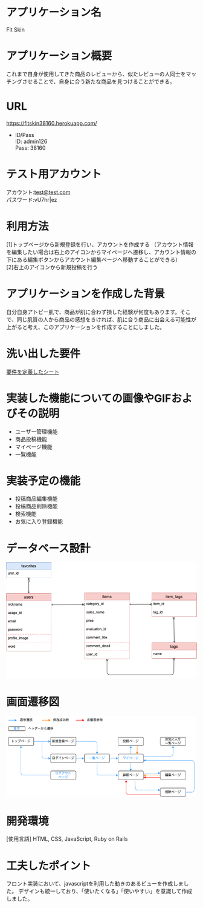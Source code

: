 # アプリケーション名
Fit Skin

# アプリケーション概要
これまで自身が使用してきた商品のレビューから、似たレビューの人同士をマッチングさせることで、自身に合う新たな商品を見つけることができる。

# URL
https://fitskin38160.herokuapp.com/
- ID/Pass<br>
ID: admin126<br>
Pass: 38160

# テスト用アカウント
アカウント:test@test.com<br>
パスワード:vU7hr|ez

# 利用方法
[1]トップページから新規登録を行い、アカウントを作成する
（アカウント情報を編集したい場合は右上のアイコンからマイページへ遷移し、アカウント情報の下にある編集ボタンからアカウント編集ページへ移動することができる）<br>
[2]右上のアイコンから新規投稿を行う

# アプリケーションを作成した背景
自分自身アトピー肌で、商品が肌に合わず損した経験が何度もあります。そこで、同じ肌質の人から商品の感想をきければ、肌に合う商品に出会える可能性が上がると考え、このアプリケーションを作成することにしました。

# 洗い出した要件
[要件を定義したシート](https://docs.google.com/spreadsheets/d/1LLWfr6ZU8rBb5ePfhpQeXhkq4owPEU3uZ4ZpiHwV7m4/edit#gid=982722306)

# 実装した機能についての画像やGIFおよびその説明
- ユーザー管理機能
- 商品投稿機能
- マイページ機能
- 一覧機能

# 実装予定の機能
- 投稿商品編集機能
- 投稿商品削除機能
- 検索機能
- お気に入り登録機能

# データベース設計
![ER図](app/assets/images/ER.png "ER図")

# 画面遷移図
![画面遷移図](app/assets/images/view.png "画面遷移図")
# 開発環境
[使用言語]
HTML, CSS, JavaScript, Ruby on Rails

<!-- # ローカルでの動作方法 -->


# 工夫したポイント
フロント実装において、javascriptを利用した動きのあるビューを作成しました。
デザインも統一しており、「使いたくなる」「使いやすい」を意識して作成しました。